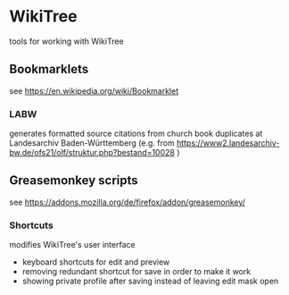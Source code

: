# WikiTree
tools for working with WikiTree

## Bookmarklets
see https://en.wikipedia.org/wiki/Bookmarklet
### LABW
generates formatted source citations from church book duplicates at Landesarchiv Baden-Württemberg (e.g. from https://www2.landesarchiv-bw.de/ofs21/olf/struktur.php?bestand=10028 )

## Greasemonkey scripts
see https://addons.mozilla.org/de/firefox/addon/greasemonkey/
### Shortcuts
modifies WikiTree's user interface
+ keyboard shortcuts for edit and preview
+ removing redundant shortcut for save in order to make it work
+ showing private profile after saving instead of leaving edit mask open
 